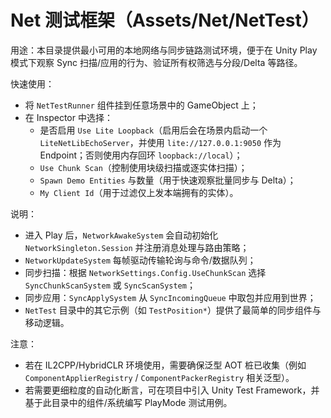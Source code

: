 # Net 测试框架（Assets/Net/NetTest）

用途：本目录提供最小可用的本地网络与同步链路测试环境，便于在 Unity Play 模式下观察 Sync 扫描/应用的行为、验证所有权筛选与分段/Delta 等路径。

快速使用：

- 将 `NetTestRunner` 组件挂到任意场景中的 GameObject 上；
- 在 Inspector 中选择：
  - 是否启用 `Use Lite Loopback`（启用后会在场景内启动一个 `LiteNetLibEchoServer`，并使用 `lite://127.0.0.1:9050` 作为 Endpoint；否则使用内存回环 `loopback://local`）；
  - `Use Chunk Scan`（控制使用块级扫描或逐实体扫描）；
  - `Spawn Demo Entities` 与数量（用于快速观察批量同步与 Delta）；
  - `My Client Id`（用于过滤仅上发本端拥有的实体）。

说明：

- 进入 Play 后，`NetworkAwakeSystem` 会自动初始化 `NetworkSingleton.Session` 并注册消息处理与路由策略；
- `NetworkUpdateSystem` 每帧驱动传输轮询与命令/数据队列；
- 同步扫描：根据 `NetworkSettings.Config.UseChunkScan` 选择 `SyncChunkScanSystem` 或 `SyncScanSystem`；
- 同步应用：`SyncApplySystem` 从 `SyncIncomingQueue` 中取包并应用到世界；
- `NetTest` 目录中的其它示例（如 `TestPosition*`）提供了最简单的同步组件与移动逻辑。

注意：

- 若在 IL2CPP/HybridCLR 环境使用，需要确保泛型 AOT 桩已收集（例如 `ComponentApplierRegistry` / `ComponentPackerRegistry` 相关泛型）。
- 若需要更细粒度的自动化断言，可在项目中引入 Unity Test Framework，并基于此目录中的组件/系统编写 PlayMode 测试用例。

